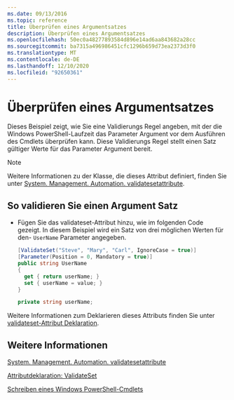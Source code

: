```yaml
---
ms.date: 09/13/2016
ms.topic: reference
title: Überprüfen eines Argumentsatzes
description: Überprüfen eines Argumentsatzes
ms.openlocfilehash: 50ec0a48277893584d896e14ad6aa843682a28cc
ms.sourcegitcommit: ba7315a496986451cfc1296b659d73ea2373d3f0
ms.translationtype: MT
ms.contentlocale: de-DE
ms.lasthandoff: 12/10/2020
ms.locfileid: "92650361"
---
```

# <a name="how-to-validate-an-argument-set"></a>Überprüfen eines Argumentsatzes

Dieses Beispiel zeigt, wie Sie eine Validierungs Regel angeben, mit der die Windows PowerShell-Laufzeit das Parameter Argument vor dem Ausführen des Cmdlets überprüfen kann. Diese Validierungs Regel stellt einen Satz gültiger Werte für das Parameter Argument bereit.

> [!NOTE]
> Weitere Informationen zu der Klasse, die dieses Attribut definiert, finden Sie unter [System. Management. Automation. validatesetattribute](/dotnet/api/System.Management.Automation.ValidateSetAttribute).

## <a name="to-validate-an-argument-set"></a>So validieren Sie einen Argument Satz

- Fügen Sie das validateset-Attribut hinzu, wie im folgenden Code gezeigt. In diesem Beispiel wird ein Satz von drei möglichen Werten für den- `UserName` Parameter angegeben.

    ```csharp
    [ValidateSet("Steve", "Mary", "Carl", IgnoreCase = true)]
    [Parameter(Position = 0, Mandatory = true)]
    public string UserName
    {
      get { return userName; }
      set { userName = value; }
    }

    private string userName;
    ```

Weitere Informationen zum Deklarieren dieses Attributs finden Sie unter [validateset-Attribut Deklaration](./validateset-attribute-declaration.md).

## <a name="see-also"></a>Weitere Informationen

[System. Management. Automation. validatesetattribute](/dotnet/api/System.Management.Automation.ValidateSetAttribute)

[Attributdeklaration: ValidateSet](./validateset-attribute-declaration.md)

[Schreiben eines Windows PowerShell-Cmdlets](./writing-a-windows-powershell-cmdlet.md)
